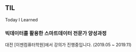 ## TIL

Today I Learned

### 빅데이터를 활용한 스마트데이터 전문가 양성과정

대전 [이젠컴퓨터학원]에서 강의가 진행중입니다.
(2019.05 ~ 2019.11)
